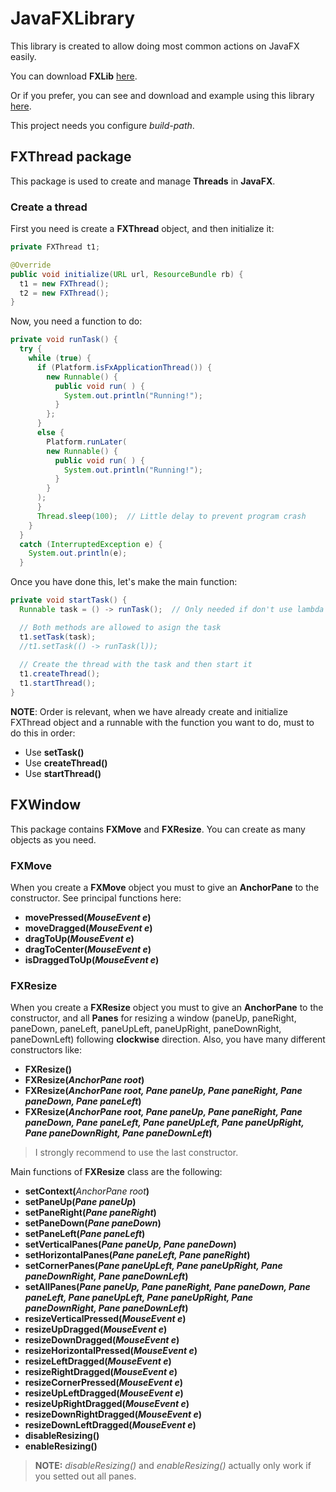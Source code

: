 # JavaFXLibrary

This library is created to allow doing most common actions on JavaFX easily.

You can download **FXLib** [here](https://github.com/ivanzhenlms/JavaFXLibrary/raw/master/JavaFXLib/FXLib.jar).

Or if you prefer, you can see and download and example using this library [here](https://github.com/ivanzhenlms/JavaFXLibraryTest).

This project needs you configure _build-path_.

## FXThread package

This package is used to create and manage **Threads** in **JavaFX**.

### Create a thread
First you need is create a **FXThread** object, and then initialize it:

```java
private FXThread t1;

@Override
public void initialize(URL url, ResourceBundle rb) {
  t1 = new FXThread();
  t2 = new FXThread();
}
```

Now, you need a function to do:

```java
private void runTask() {
  try {
    while (true) {
      if (Platform.isFxApplicationThread()) {
        new Runnable() {
          public void run( ) {
            System.out.println("Running!");
          }
        };
      }
      else {
        Platform.runLater(
        new Runnable() {
          public void run( ) {
            System.out.println("Running!");
          }
        }
      );
      }
      Thread.sleep(100);  // Little delay to prevent program crash
    }
  }
  catch (InterruptedException e) {
    System.out.println(e);
  }
```

Once you have done this, let's make the main function:

```java
private void startTask() {
  Runnable task = () -> runTask();  // Only needed if don't use lambda

  // Both methods are allowed to asign the task
  t1.setTask(task);
  //t1.setTask(() -> runTask(l));
  
  // Create the thread with the task and then start it
  t1.createThread();
  t1.startThread();
}
```

**NOTE**: Order is relevant, when we have already create and initialize FXThread object and a runnable with the function you want to do, must to do this in order:
* Use **setTask()**
* Use **createThread()**
* Use **startThread()**

## FXWindow

This package contains **FXMove** and **FXResize**. You can create as many objects as you need.

### FXMove

When you create a **FXMove** object you must to give an **AnchorPane** to the constructor.
See principal functions here:
* **movePressed(_MouseEvent e_)**
* **moveDragged(_MouseEvent e_)**
* **dragToUp(_MouseEvent e_)**
* **dragToCenter(_MouseEvent e_)**
* **isDraggedToUp(_MouseEvent e_)**

### FXResize

When you create a **FXResize** object you must to give an **AnchorPane** to the constructor, and all **Panes** for resizing a window (paneUp, paneRight, paneDown, paneLeft, paneUpLeft, paneUpRight, paneDownRight, paneDownLeft) following **clockwise** direction. Also, you have many different constructors like:
* **FXResize()**
* **FXResize(_AnchorPane root_)**
* **FXResize(_AnchorPane root, Pane paneUp, Pane paneRight, Pane paneDown, Pane paneLeft_)**
* **FXResize(_AnchorPane root, Pane paneUp, Pane paneRight, Pane paneDown, Pane paneLeft, Pane paneUpLeft, Pane paneUpRight, Pane paneDownRight, Pane paneDownLeft_)**

> I strongly recommend to use the last constructor.

Main functions of **FXResize** class are the following:
* **setContext(**_AnchorPane root_**)**
* **setPaneUp(_Pane paneUp_)**
* **setPaneRight(_Pane paneRight_)**
* **setPaneDown(_Pane paneDown_)**
* **setPaneLeft(_Pane paneLeft_)**
* **setVerticalPanes(_Pane paneUp, Pane paneDown_)**
* **setHorizontalPanes(_Pane paneLeft, Pane paneRight_)**
* **setCornerPanes(_Pane paneUpLeft, Pane paneUpRight, Pane paneDownRight, Pane paneDownLeft_)**
* **setAllPanes(_Pane paneUp, Pane paneRight, Pane paneDown, Pane paneLeft, Pane paneUpLeft, Pane paneUpRight, Pane paneDownRight, Pane paneDownLeft_)**
* **resizeVerticalPressed(_MouseEvent e_)**
* **resizeUpDragged(_MouseEvent e_)**
* **resizeDownDragged(_MouseEvent e_)**
* **resizeHorizontalPressed(_MouseEvent e_)**
* **resizeLeftDragged(_MouseEvent e_)**
* **resizeRightDragged(_MouseEvent e_)**
* **resizeCornerPressed(_MouseEvent e_)**
* **resizeUpLeftDragged(_MouseEvent e_)**
* **resizeUpRightDragged(_MouseEvent e_)**
* **resizeDownRightDragged(_MouseEvent e_)**
* **resizeDownLeftDragged(_MouseEvent e_)**
* **disableResizing()**
* **enableResizing()**

> **NOTE:** _disableResizing()_ and _enableResizing()_ actually only work if you setted out all panes.
